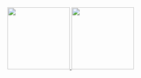 <div>
  <a href="https://github.com/Pereira3">
  <img height="140em" src="https://github-readme-stats.vercel.app/api?username=pereira3&show_icons=true&theme=github_dark&include_all_commits=true&count_private=true&hide_rank=false"/>
  <img height="140em" src="https://github-readme-stats.vercel.app/api/top-langs/?username=pereira3&layout=compact&theme=github_dark&hide_title=true"/
</div>
